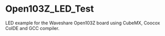 # Open103Z_LED_Test
LED example for the Waveshare Open103Z board using CubeMX, Coocox CoIDE and GCC compiler.
